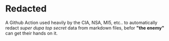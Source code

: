 # Redacted
A Github Action used heavily by the CIA, NSA, MI5, etc.. to automatically redact _super dupa top secret_ data from markdown files, befor **"the enemy"** can get their hands on it. 
